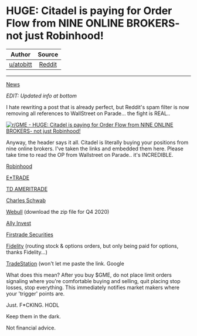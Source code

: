 HUGE: Citadel is paying for Order Flow from NINE ONLINE BROKERS- not just Robinhood!
====================================================================================

| Author       | Source       | 
| :-------------: |:-------------:|
|   [u/atobitt](https://www.reddit.com/user/atobitt/) | [Reddit](https://www.reddit.com/r/GME/comments/mbgsl8/huge_citadel_is_paying_for_order_flow_from_nine/) | 

---

[News](https://www.reddit.com/r/GME/search?q=flair_name%3A%22News%22&restrict_sr=1)

*EDIT: Updated info at bottom*

I hate rewriting a post that is already perfect, but Reddit's spam filter is now removing all references to WallStreet on Parade... the fight is REAL..

[![r/GME - HUGE: Citadel is paying for Order Flow from NINE ONLINE BROKERS- not just Robinhood!](https://preview.redd.it/trc6ald5mso61.jpg?width=918&format=pjpg&auto=webp&s=09c24bc08923d7acd4f91553cace984a6d0835df)](https://preview.redd.it/trc6ald5mso61.jpg?width=918&format=pjpg&auto=webp&s=09c24bc08923d7acd4f91553cace984a6d0835df)

Anyway, the header says it all. Citadel is literally buying your positions from nine online brokers. I've taken the links and embedded them here. Please take time to read the OP from Wallstreet on Parade.. it's INCREDIBLE.

[Robinhood](https://cdn.robinhood.com/assets/robinhood/legal/RHS%20SEC%20Rule%20606a%20and%20607%20Disclosure%20Report%20Q4%202020.pdf)

[E*TRADE](https://content.etrade.com/etrade/powerpage/pdf/q4-2020-606a.pdf)

[TD AMERITRADE](https://www.tdameritrade.com/retail-en_us/resources/606_disclosure/tdac-TDA2054-q4-2020.pdf)

[Charles Schwab](https://content.schwab.com/drupal_dependencies/psr/606/2020-Q4-Schwab-Quarterly-Report.pdf)

[Webull](http://public.s3.com/rule606/webull/) (download the zip file for Q4 2020)

[Ally Invest](https://www.ally.com/resources/pdf/invest/order-routing/4th-quarter-2020-606-report.pdf)

[Firstrade Securities](http://d4l0yihtmj3iw.cloudfront.net/forms/en-us/routing_reports/routing_report_2020q4.pdf?v=20210201)

[Fidelity](https://clearingcustody.fidelity.com/app/literature/item/9901330.html) (routing stock & options orders, but only being paid for options, thanks Fidelity...)

[TradeStation](https://uploads.tradestation.com/uploads/2020-Q4-SEC-Rule-606-607.pdf?_gl=1*c1pknc*_gcl_aw*R0NMLjE2MTIzOTE4NjIuRUFJYUlRb2JDaE1JOHB2VTR1TE83Z0lWQ0w3QUNoME9SQWpZRUFBWUFTQUFFZ0xDZlBEX0J3RQ) (won't let me paste the link. Google

What does this mean? After you buy $GME, do not place limit orders signaling where you're comfortable buying and selling, quit placing stop losses, stop everything. This immediately notifies market makers where your 'trigger' points are.

Just. F*CKING. HODL

Keep them in the dark.

Not financial advice.
